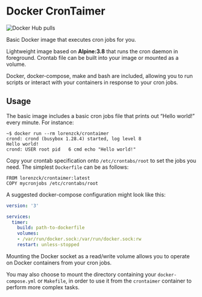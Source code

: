 # Docker CronTaimer

![Docker Hub pulls](https://img.shields.io/docker/pulls/lorenzck/crontaimer.svg)

Basic Docker image that executes cron jobs for you.

Lightweight image based on **Alpine:3.8** that runs the cron daemon in foreground.
Crontab file can be built into your image or mounted as a volume.

Docker, docker-compose, make and bash are included, allowing you to run scripts or interact with your containers in response to your cron jobs.

## Usage

The basic image includes a basic cron jobs file that prints out “Hello world!” every minute.
For instance:

```
~$ docker run --rm lorenzck/crontaimer
crond: crond (busybox 1.28.4) started, log level 8
Hello world!
crond: USER root pid   6 cmd echo "Hello world!"
```

Copy your crontab specification onto `/etc/crontabs/root` to set the jobs you need.
The simplest `Dockerfile` can be as follows:

```
FROM lorenzck/crontaimer:latest
COPY mycronjobs /etc/crontabs/root
```

A suggested docker-compose configuration might look like this:

```yml
version: '3'

services:
  timer:
    build: path-to-dockerfile
    volumes:
    - /var/run/docker.sock:/var/run/docker.sock:rw
    restart: unless-stopped
```

Mounting the Docker socket as a read/write volume allows you to operate on Docker containers from your cron jobs.

You may also choose to mount the directory containing your `docker-compose.yml` or `Makefile`, in order to use it from the `crontaimer` container to perform more complex tasks.

